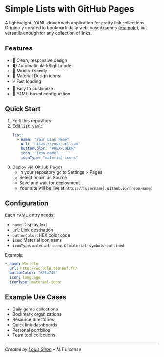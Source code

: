 # Simple Lists with GitHub Pages
A lightweight, YAML-driven web application for pretty link collections. Originally created to bookmark daily web-based games ([example](https://logi-web.github.io/games/)), but versatile enough for any collection of links.

## Features
- 🎨 Clean, responsive design
- 🌓 Automatic dark/light mode
- 📱 Mobile-friendly
- 🎯 Material Design icons
- ⚡ Fast loading
- 🔧 Easy to customize
- 📝 YAML-based configuration

## Quick Start
1. Fork this repository
2. Edit `list.yaml`:
   ```yaml
   list:
     - name: "Your Link Name"
       url: "https://your-url.com"
       buttonColor: "#HEX-COLOR"
       icon: "icon-name"
       iconType: "material-icons"
   ```
3. Deploy via GitHub Pages
   - In your repository go to Settings > Pages
   - Select 'main' as Source
   - Save and wait for deployment
   - Your site will be live at `https://[username].github.io/[repo-name]`

## Configuration
Each YAML entry needs:
- `name`: Display text
- `url`: Link destination
- `buttonColor`: HEX color code
- `icon`: Material icon name
- `iconType`: `material-icons` or `material-symbols-outlined`

Example:
```yaml
- name: Worldle
  url: http://worldle.teuteuf.fr/
  buttonColor: "#28a745"
  icon: language
  iconType: material-icons
```

## Example Use Cases
- Daily game collections
- Bookmark organizations
- Resource directories
- Quick link dashboards
- Personal portfolios
- Team tool collections

---
*Created by [Louis Giron](https://github.com/logi-web) • MIT License*
